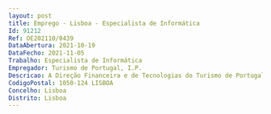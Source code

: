 ```yaml
--- 
layout: post
title: Emprego - Lisboa - Especialista de Informática
Id: 91212
Ref: OE202110/0439
DataAbertura: 2021-10-19
DataFecho: 2021-11-05
Trabalho: Especialista de Informática
Empregador: Turismo de Portugal, I.P.
Descricao: A Direção Financeira e de Tecnologias do Turismo de Portugal pretende recrutar em regime demobilidade interna um especialista de informática para desempenhar funções nas áreas de Gestão de projetos  •	Estudar e avaliar necessidades que possam vir a configurar um projeto •	Assegurar a definição e validação do âmbito, do tempo, do custo do projeto e dos recursos necessários •	Planear o ciclo de vida de um projeto (planeamento, execução, monitorização, fecho e avaliação) •	Gerir o ciclo de vida do projeto de acordo com o plano, âmbito e qualidade esperada, garantindo a mitigação dos riscos e do impacto das atividades alterações não previstas •	Orientar a equipa de projeto  •	Mediar os processos de negociação e comunicação entre as principais partes interessadas •	Articular com as diferentes equipas internas, desde o desenvolvimento de software, testes, administração de base de dados, operação e supervisão de sistemas, formação, até às entradas em produção e apoio pós produção.E de análise funcional •	Assegurar a análise e desenho funcional do sistema, de acordo com as necessidades dos parceiros •	Levantar e documentar os requisitos detalhados de negócio.
CodigoPostal: 1050-124 LISBOA
Concelho: Lisboa
Distrito: Lisboa
--- 
```

